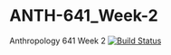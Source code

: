 # ANTH-641_Week-2
Anthropology 641 Week 2
[![Build Status](https://travis-ci.org/joemccann/dillinger.svg?branch=master)](https://travis-ci.org/joemccann/dillinger)
